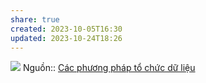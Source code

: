 ```yaml
---
share: true
created: 2023-10-05T16:30
updated: 2023-10-24T18:26
---
```

![](https://xdulieu.com/co-so-du-lieu/cs1-khai-quat/nguoi-may.png) 
Nguồn:: [Các phương pháp tổ chức dữ liệu](https://xdulieu.com/co-so-du-lieu/cs1-khai-quat/kq2-cac-phuong-phap-to-chuc-du-lieu.html)